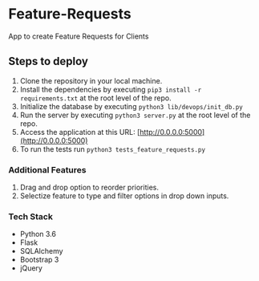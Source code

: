 # Feature-Requests
App to create Feature Requests for Clients

## Steps to deploy
1. Clone the repository in your local machine.	
2. Install the dependencies by executing `pip3 install -r requirements.txt` at the root level of the repo.
3. Initialize the database by executing `python3 lib/devops/init_db.py`
4. Run the server by executing `python3 server.py` at the root level of the repo.
5. Access the application at this URL: [http://0.0.0.0:5000](http://0.0.0.0:5000)
6. To run the tests run `python3 tests_feature_requests.py`

### Additional Features
1. Drag and drop option to reorder priorities.
2. Selectize feature to type and filter options in drop down inputs.

### Tech Stack
- Python 3.6
- Flask
- SQLAlchemy
- Bootstrap 3
- jQuery
